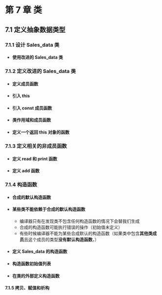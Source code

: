 # 第 7 章     类

## 7.1     定义抽象数据类型

### 7.1.1     设计 Sales_data 类

- #### 使用改进的 Sales_data 类

### 7.1.2    定义改进的 Sales_data 类

- #### 定义成员函数

- #### 引入 this

- #### 引入 const 成员函数

- #### 类作用域和成员函数

- #### 定义一个返回 this 对象的函数

### 7.1.3    定义相关的非成员函数

- #### 定义 read 和 print 函数

- #### 定义 add 函数

### 7.1.4     构造函数

- #### 合成的默认构造函数

- #### 某些类不能依赖于合成的默认构造函数

  - 编译器只有在发现类不包含任何构造函数的情况下会替我们生成
  - 合成的构造函数可能执行错误的操作（初始值未定义）
  - 有些时候编译器不能为某些合成默认的构造函数（如果类中包含**其他类成员**且这个成员的类型**没有默认构造函数**，）

- #### 定义 Sales_data 的构造函数

- #### 构造函数初始值列表

- #### 在类的外部定义构造函数

#### 7.1.5    拷贝、赋值和析构


